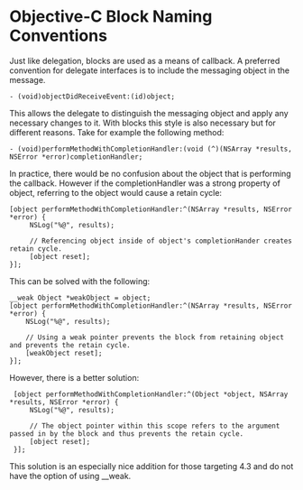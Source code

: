 Objective-C Block Naming Conventions
======================

Just like delegation, blocks are used as a means of callback. A preferred convention for delegate interfaces is to include the messaging object in the message.

    - (void)objectDidReceiveEvent:(id)object;

This allows the delegate to distinguish the messaging object and apply any necessary changes to it. With blocks this style is also necessary but for different reasons. Take for example the following method:

    - (void)performMethodWithCompletionHandler:(void (^)(NSArray *results, NSError *error)completionHandler;
    
In practice, there would be no confusion about the object that is performing the callback. However if the completionHandler was a strong property of object, referring to the object would cause a retain cycle:

    [object performMethodWithCompletionHandler:^(NSArray *results, NSError *error) {        
         NSLog("%@", results);
     
         // Referencing object inside of object's completionHander creates retain cycle.
         [object reset];
    }];
    
This can be solved with the following:

    __weak Object *weakObject = object;
    [object performMethodWithCompletionHandler:^(NSArray *results, NSError *error) {
        NSLog("%@", results);
     
        // Using a weak pointer prevents the block from retaining object and prevents the retain cycle.
        [weakObject reset];
    }];
    
However, there is a better solution:

     [object performMethodWithCompletionHandler:^(Object *object, NSArray *results, NSError *error) {
         NSLog("%@", results);

         // The object pointer within this scope refers to the argument passed in by the block and thus prevents the retain cycle.         
         [object reset];
     }];
     
This solution is an especially nice addition for those targeting 4.3 and do not have the option of using __weak.
